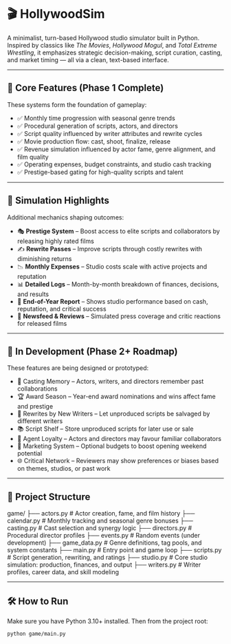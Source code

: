 # 🎬 HollywoodSim

A minimalist, turn-based Hollywood studio simulator built in Python.  
Inspired by classics like *The Movies*, *Hollywood Mogul*, and *Total Extreme Wrestling*, it emphasizes strategic decision-making, script curation, casting, and market timing — all via a clean, text-based interface.

---

## 🚀 Core Features (Phase 1 Complete)

These systems form the foundation of gameplay:

- ✅ Monthly time progression with seasonal genre trends
- ✅ Procedural generation of scripts, actors, and directors
- ✅ Script quality influenced by writer attributes and rewrite cycles
- ✅ Movie production flow: cast, shoot, finalize, release
- ✅ Revenue simulation influenced by actor fame, genre alignment, and film quality
- ✅ Operating expenses, budget constraints, and studio cash tracking
- ✅ Prestige-based gating for high-quality scripts and talent

---

## 🧠 Simulation Highlights

Additional mechanics shaping outcomes:

- 🎭 **Prestige System** – Boost access to elite scripts and collaborators by releasing highly rated films
- ✍️ **Rewrite Passes** – Improve scripts through costly rewrites with diminishing returns
- 📉 **Monthly Expenses** – Studio costs scale with active projects and reputation
- 📊 **Detailed Logs** – Month-by-month breakdown of finances, decisions, and results
- 🏁 **End-of-Year Report** – Shows studio performance based on cash, reputation, and critical success
- 📰 **Newsfeed & Reviews** – Simulated press coverage and critic reactions for released films

---

## 🧪 In Development (Phase 2+ Roadmap)

These features are being designed or prototyped:

- 🎥 Casting Memory – Actors, writers, and directors remember past collaborations
- 🏆 Award Season – Year-end award nominations and wins affect fame and prestige
- 🔁 Rewrites by New Writers – Let unproduced scripts be salvaged by different writers
- 📚 Script Shelf – Store unproduced scripts for later use or sale
- 🤝 Agent Loyalty – Actors and directors may favour familiar collaborators
- 🎯 Marketing System – Optional budgets to boost opening weekend potential
- 🌐 Critical Network – Reviewers may show preferences or biases based on themes, studios, or past work

---

## 📂 Project Structure

game/
├── actors.py # Actor creation, fame, and film history
├── calendar.py # Monthly tracking and seasonal genre bonuses
├── casting.py # Cast selection and synergy logic
├── directors.py # Procedural director profiles
├── events.py # Random events (under development)
├── game_data.py # Genre definitions, tag pools, and system constants
├── main.py # Entry point and game loop
├── scripts.py # Script generation, rewriting, and ratings
├── studio.py # Core studio simulation: production, finances, and output
├── writers.py # Writer profiles, career data, and skill modeling

---

## 🛠️ How to Run

Make sure you have Python 3.10+ installed. Then from the project root:

```bash
python game/main.py
